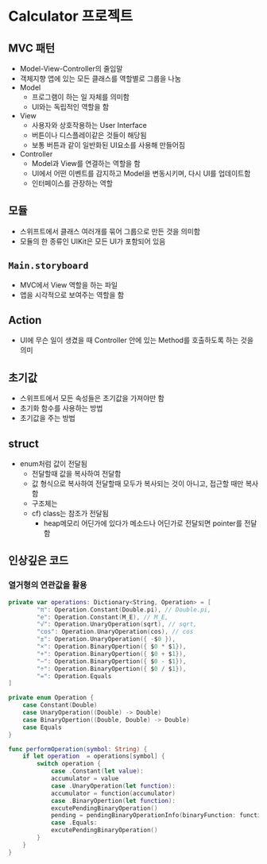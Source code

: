 # Calculator 프로젝트

## MVC 패턴

*   Model-View-Controller의 줄임말
*   객체지향 앱에 있는 모든 클래스를 역할별로 그룹을 나눔
*   Model
    *   프로그램이 하는 일 자체를 의미함
    *   UI와는 독립적인 역할을 함
*   View
    *   사용자와 상호작용하는 User Interface
    *   버튼이나 디스플레이같은 것들이 해당됨
    *   보통 버튼과 같이 일반화된 UI요소를 사용해 만들어짐
*   Controller
    *   Model과 View를 연결하는 역할을 함
    *   UI에서 어떤 이벤트를 감지하고 Model을 변동시키며, 다시 UI를 업데이트함
    *   인터페이스를 관장하는 역할

## 모듈

*   스위프트에서 클래스 여러개를 묶어 그룹으로 만든 것을 의미함
*   모듈의 한 종류인 UIKit은 모든 UI가 포함되어 있음

## `Main.storyboard`

*   MVC에서 View 역할을 하는 파일
*   앱을 시각적으로 보여주는 역할을 함

## Action

*   UI에 무슨 일이 생겼을 때 Controller 안에 있는 Method를 호출하도록 하는 것을 의미

## 초기값

*   스위프트에서 모든 속성들은 초기값을 가져야만 함
*   초기화 함수를 사용하는 방법
*   초기값을 주는 방법

## struct

*   enum처럼 값이 전달됨
    *   전달할때 값을 복사하여 전달함
    *   값 형식으로 복사하여 전달할때 모두가 복사되는 것이 아니고, 접근할 때만 복사함
    *   구조체는 
    *   cf) class는 참조가 전달됨
        *   heap메모리 어딘가에 있다가 메소드나 어딘가로 전달되면 pointer를 전달함

## 인상깊은 코드

### 열거형의 연관값을 활용

```swift
private var operations: Dictionary<String, Operation> = [
        "π": Operation.Constant(Double.pi), // Double.pi,
        "e": Operation.Constant(M_E), // M_E,
        "√": Operation.UnaryOperation(sqrt), // sqrt,
        "cos": Operation.UnaryOperation(cos), // cos
        "±": Operation.UnaryOperation({ -$0 }),
        "×": Operation.BinaryOpertion({ $0 * $1}),
        "+": Operation.BinaryOpertion({ $0 + $1}),
        "−": Operation.BinaryOpertion({ $0 - $1}),
        "÷": Operation.BinaryOpertion({ $0 / $1}),
        "=": Operation.Equals
]

private enum Operation {
    case Constant(Double)
    case UnaryOperation((Double) -> Double)
    case BinaryOpertion((Double, Double) -> Double)
    case Equals
}

func performOperation(symbol: String) {
    if let operation  = operations[symbol] {
        switch operation {
            case .Constant(let value):
            accumulator = value
            case .UnaryOperation(let function):
            accumulator = function(accumulator)
            case .BinaryOpertion(let function):
            excutePendingBinaryOperation()
            pending = pendingBinaryOperationInfo(binaryFunction: function, firstOperand: accumulator)
            case .Equals:
            excutePendingBinaryOperation()
        }
    }
}
```



